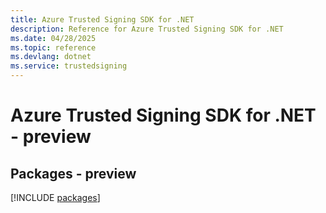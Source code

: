 ```yaml
---
title: Azure Trusted Signing SDK for .NET
description: Reference for Azure Trusted Signing SDK for .NET
ms.date: 04/28/2025
ms.topic: reference
ms.devlang: dotnet
ms.service: trustedsigning
---
```

# Azure Trusted Signing SDK for .NET - preview
## Packages - preview
[!INCLUDE [packages](trusted-signing-index.md)]